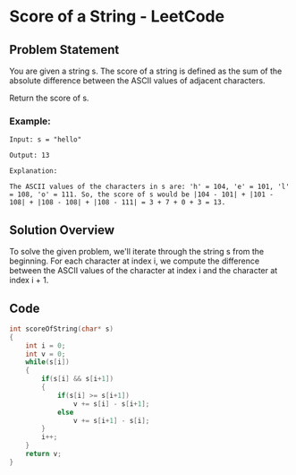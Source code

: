 # Score of a String - LeetCode

## Problem Statement

You are given a string s. The score of a string is defined as the sum of the absolute difference between the ASCII values of adjacent characters.

Return the score of s.

### Example:

```text
Input: s = "hello"

Output: 13

Explanation:

The ASCII values of the characters in s are: 'h' = 104, 'e' = 101, 'l' = 108, 'o' = 111. So, the score of s would be |104 - 101| + |101 - 108| + |108 - 108| + |108 - 111| = 3 + 7 + 0 + 3 = 13.
```

## Solution Overview

To solve the given problem, we'll iterate through the string s from the beginning. For each character at index i, we compute the difference between the ASCII values of the character at index i and the character at index i + 1. 

## Code

```c
int scoreOfString(char* s) 
{
    int i = 0;
    int v = 0;
    while(s[i])
    {
        if(s[i] && s[i+1])
        {
            if(s[i] >= s[i+1])
                v += s[i] - s[i+1];
            else
                v += s[i+1] - s[i];
        }
        i++;
    }
    return v;
}
```
